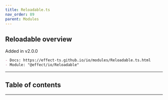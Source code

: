 ```yaml
---
title: Reloadable.ts
nav_order: 89
parent: Modules
---
```


## Reloadable overview

Added in v2.0.0

```md
- Docs: https://effect-ts.github.io/io/modules/Reloadable.ts.html
- Module: "@effect/io/Reloadable"
```

---

<h2 class="text-delta">Table of contents</h2>

---

